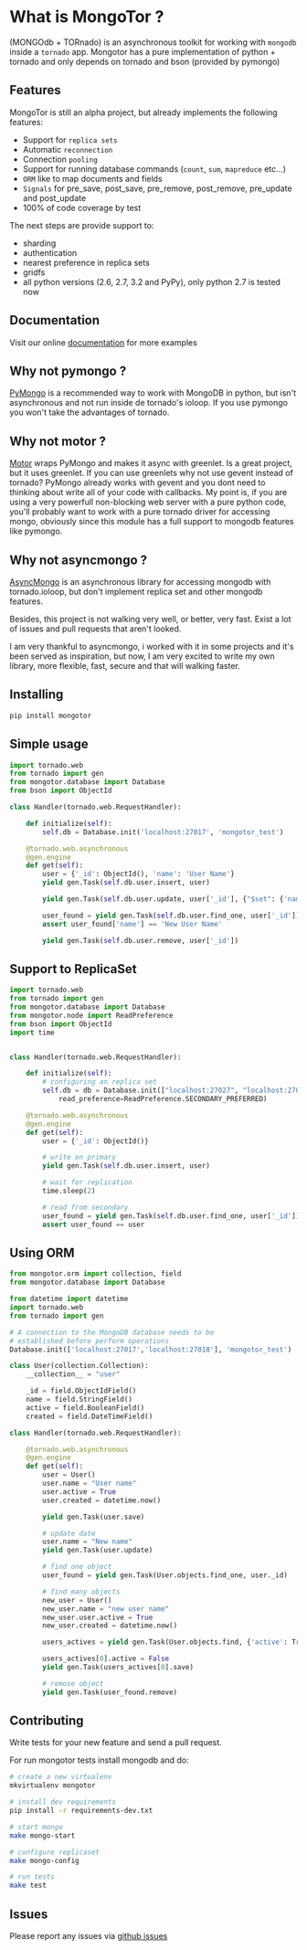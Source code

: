 # What is MongoTor ?

(MONGOdb + TORnado) is an asynchronous toolkit for working with ``mongodb`` inside a ``tornado`` app. Mongotor has a pure implementation of python + tornado and only depends on tornado and bson (provided by pymongo)

## Features

MongoTor is still an alpha project, but already implements the following features:

* Support for ``replica sets``
* Automatic ``reconnection``
* Connection ``pooling``
* Support for running database commands (``count``, ``sum``, ``mapreduce`` etc...)
* ``ORM`` like to map documents and fields
* ``Signals`` for pre_save, post_save, pre_remove, post_remove, pre_update and post_update
* 100% of code coverage by test

The next steps are provide support to:

* sharding
* authentication
* nearest preference in replica sets
* gridfs
* all python versions (2.6, 2.7, 3.2 and PyPy), only python 2.7 is tested now

## Documentation

Visit our online [documentation](http://mongotor.readthedocs.org/) for more examples

## Why not pymongo ?

[PyMongo](http://api.mongodb.org/python/current/) is a recommended way to work with MongoDB in python, but isn't asynchronous and not run inside de tornado's ioloop. If you use pymongo you won't take the advantages of tornado.

## Why not motor ?

[Motor](http://emptysquare.net/motor/) wraps PyMongo and makes it async with greenlet. Is a great project, but it uses greenlet. If you can use greenlets why not use gevent instead of tornado? PyMongo already works with gevent and you dont need to thinking about write all of your code with callbacks. My point is, if you are using a very powerfull non-blocking web server with a pure python code, you'll probably want to work with a pure tornado driver for accessing mongo, obviously since this module has a full support to mongodb features like pymongo.

## Why not asyncmongo ?

[AsyncMongo](https://github.com/bitly/asyncmongo) is an asynchronous library for accessing mongodb with tornado.ioloop, but don't implement replica set and other mongodb features.

Besides, this project is not walking very well, or better, very fast. Exist a lot of issues and pull requests that aren't looked.

I am very thankful to asyncmongo, i worked with it in some projects and it's been served as inspiration, but now, I am very excited to write my own library, more flexible, fast, secure and that will walking faster.


## Installing

```bash
pip install mongotor
```

## Simple usage

```python
import tornado.web
from tornado import gen
from mongotor.database import Database
from bson import ObjectId

class Handler(tornado.web.RequestHandler):

    def initialize(self):
        self.db = Database.init('localhost:27017', 'mongotor_test')

    @tornado.web.asynchronous
    @gen.engine
    def get(self):
        user = {'_id': ObjectId(), 'name': 'User Name'}
        yield gen.Task(self.db.user.insert, user)

        yield gen.Task(self.db.user.update, user['_id'], {"$set": {'name': 'New User Name'}})

        user_found = yield gen.Task(self.db.user.find_one, user['_id'])
        assert user_found['name'] == 'New User Name'

        yield gen.Task(self.db.user.remove, user['_id'])
```

## Support to ReplicaSet

```python
import tornado.web
from tornado import gen
from mongotor.database import Database
from mongotor.node import ReadPreference
from bson import ObjectId
import time


class Handler(tornado.web.RequestHandler):

    def initialize(self):
        # configuring an replica set
        self.db = db = Database.init(["localhost:27027", "localhost:27028"], dbname='mongotor_test',
            read_preference=ReadPreference.SECONDARY_PREFERRED)

    @tornado.web.asynchronous
    @gen.engine
    def get(self):
        user = {'_id': ObjectId()}

        # write on primary
        yield gen.Task(self.db.user.insert, user)

        # wait for replication
        time.sleep(2)

        # read from secondary
        user_found = yield gen.Task(self.db.user.find_one, user['_id'])
        assert user_found == user
```

## Using ORM

```python
from mongotor.orm import collection, field
from mongotor.database import Database

from datetime import datetime
import tornado.web
from tornado import gen

# A connection to the MongoDB database needs to be
# established before perform operations
Database.init(['localhost:27017','localhost:27018'], 'mongotor_test')

class User(collection.Collection):
    __collection__ = "user"

    _id = field.ObjectIdField()
    name = field.StringField()
    active = field.BooleanField()
    created = field.DateTimeField()

class Handler(tornado.web.RequestHandler):

    @tornado.web.asynchronous
    @gen.engine
    def get(self):
        user = User()
        user.name = "User name"
        user.active = True
        user.created = datetime.now()

        yield gen.Task(user.save)

        # update date
        user.name = "New name"
        yield gen.Task(user.update)

        # find one object
        user_found = yield gen.Task(User.objects.find_one, user._id)

        # find many objects
        new_user = User()
        new_user.name = "new user name"
        new_user.user.active = True
        new_user.created = datetime.now()

        users_actives = yield gen.Task(User.objects.find, {'active': True})

        users_actives[0].active = False
        yield gen.Task(users_actives[0].save)

        # remove object
        yield gen.Task(user_found.remove)
```

## Contributing

Write tests for your new feature and send a pull request.

For run mongotor tests install mongodb and do:

```bash
# create a new virtualenv
mkvirtualenv mongotor

# install dev requirements
pip install -r requirements-dev.txt

# start mongo
make mongo-start

# configure replicaset
make mongo-config

# run tests
make test
```

## Issues

Please report any issues via [github issues](https://github.com/marcelnicolay/mongotor/issues)
